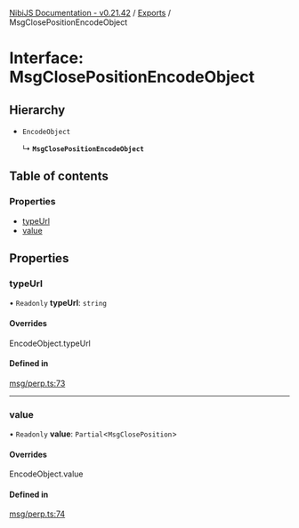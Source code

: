 [NibiJS Documentation - v0.21.42](../intro.md) / [Exports](../modules.md) / MsgClosePositionEncodeObject

# Interface: MsgClosePositionEncodeObject

## Hierarchy

- `EncodeObject`

  ↳ **`MsgClosePositionEncodeObject`**

## Table of contents

### Properties

- [typeUrl](MsgClosePositionEncodeObject.md#typeurl)
- [value](MsgClosePositionEncodeObject.md#value)

## Properties

### typeUrl

• `Readonly` **typeUrl**: `string`

#### Overrides

EncodeObject.typeUrl

#### Defined in

[msg/perp.ts:73](https://github.com/NibiruChain/ts-sdk/blob/e5cb862/packages/nibijs/src/msg/perp.ts#L73)

---

### value

• `Readonly` **value**: `Partial`<`MsgClosePosition`\>

#### Overrides

EncodeObject.value

#### Defined in

[msg/perp.ts:74](https://github.com/NibiruChain/ts-sdk/blob/e5cb862/packages/nibijs/src/msg/perp.ts#L74)
